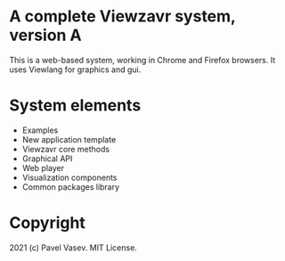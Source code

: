 # A complete Viewzavr system, version A

This is a web-based system, working in Chrome and Firefox browsers. It uses Viewlang for graphics and gui.

# System elements

* Examples
* New application template
* Viewzavr core methods
* Graphical API
* Web player
* Visualization components
* Common packages library

# Copyright

2021 (c) Pavel Vasev. MIT License.
